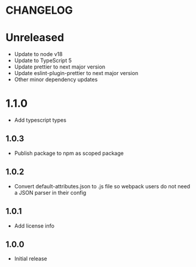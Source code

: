 # CHANGELOG

# Unreleased

- Update to node v18
- Update to TypeScript 5
- Update prettier to next major version
- Update eslint-plugin-prettier to next major version
- Other minor dependency updates

# 1.1.0

- Add typescript types

## 1.0.3

- Publish package to npm as scoped package

## 1.0.2

- Convert default-attributes.json to .js file so webpack users do not need a JSON parser in their config

## 1.0.1

- Add license info

## 1.0.0

- Initial release
